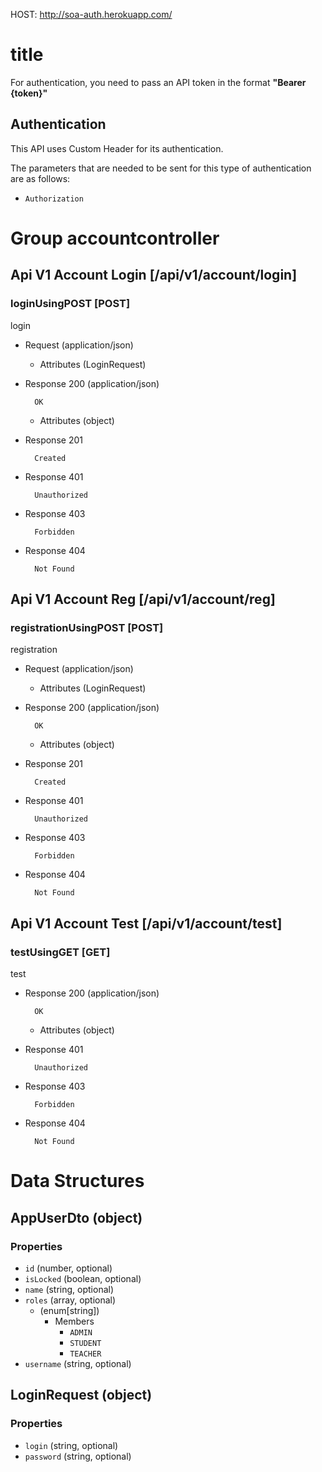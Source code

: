 
HOST: http://soa-auth.herokuapp.com/

# title
For authentication, you need to pass an API token in the format <b>"Bearer {token}"</b>

## Authentication
This API uses Custom Header for its authentication.

The parameters that are needed to be sent for this type of authentication are as follows:
+ `Authorization`

# Group accountcontroller

## Api V1 Account Login [/api/v1/account/login]

### loginUsingPOST [POST]
login

+ Request (application/json)

  + Attributes (LoginRequest)



+ Response 200 (application/json)

        OK

  + Attributes (object)



+ Response 201

        Created




+ Response 401

        Unauthorized




+ Response 403

        Forbidden




+ Response 404

        Not Found





## Api V1 Account Reg [/api/v1/account/reg]

### registrationUsingPOST [POST]
registration

+ Request (application/json)

  + Attributes (LoginRequest)



+ Response 200 (application/json)

        OK

  + Attributes (object)



+ Response 201

        Created




+ Response 401

        Unauthorized




+ Response 403

        Forbidden




+ Response 404

        Not Found





## Api V1 Account Test [/api/v1/account/test]

### testUsingGET [GET]
test

+ Response 200 (application/json)

        OK

  + Attributes (object)



+ Response 401

        Unauthorized




+ Response 403

        Forbidden




+ Response 404

        Not Found






# Data Structures

## AppUserDto (object)


### Properties
+ `id` (number, optional)
+ `isLocked` (boolean, optional)
+ `name` (string, optional)
+ `roles` (array, optional)
  + (enum[string])
    + Members
      + `ADMIN`
      + `STUDENT`
      + `TEACHER`
+ `username` (string, optional)


## LoginRequest (object)


### Properties
+ `login` (string, optional)
+ `password` (string, optional) 
